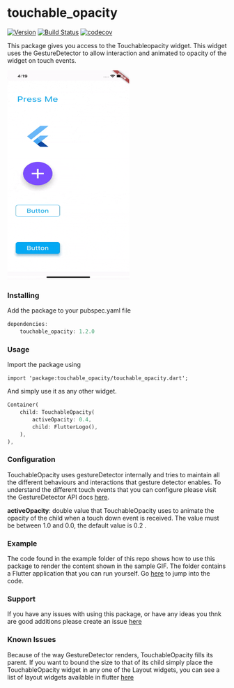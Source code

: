 # touchable_opacity
[![Version](https://img.shields.io/pub/v/touchable_opacity.svg)](https://pub.dev/packages/touchable_opacity)
[![Build Status](https://travis-ci.com/nkshah2/touchable_opacity.svg?branch=master)](https://travis-ci.com/nkshah2/touchable_opacity.svg?branch=master)
[![codecov](https://codecov.io/gh/nkshah2/touchable_opacity/branch/master/graph/badge.svg)](https://codecov.io/gh/nkshah2/touchable_opacity)

This package gives you access to the Touchableopacity widget. This widget uses the GestureDetector to allow interaction and animated to opacity of the widget on touch events.

<img src="resources/sample.gif" width="280" height="480" />

### Installing

Add the package to your pubspec.yaml file

```dart
dependencies:
	touchable_opacity: 1.2.0
```

### Usage

Import the package using

```
import 'package:touchable_opacity/touchable_opacity.dart';
```

And simply use it as any other widget.

```dart
Container(
	child: TouchableOpacity(
		activeOpacity: 0.4,
		child: FlutterLogo(),
	),
),
```

### Configuration

TouchableOpacity uses gestureDetector internally and tries to maintain all the different behaviours and interactions that gesture detector enables. To understand the different touch events that you can configure please visit the GestureDetector API docs [here](https://api.flutter.dev/flutter/widgets/GestureDetector-class.html).


<b>activeOpacity</b>: double value that TouchableOpacity uses to animate the opacity of the child when a touch down event is received. The value must be between 1.0 and 0.0, the default value is 0.2 .

### Example

The code found in the example folder of this repo shows how to use this package to render the content shown in the sample GIF. The folder contains a Flutter application that you can run yourself. Go [here](example/lib/main.dart) to jump into the code.

### Support

If you have any issues with using this package, or have any ideas you thnk are good additions please create an issue [here](https://github.com/nkshah2/touchable_opacity/issues)

### Known Issues

Because of the way GestureDetector renders, TouchableOpacity fills its parent. If you want to bound the size to that of its child simply place the TouchableOpacity widget in any one of the Layout widgets, you can see a list of layout widgets available in flutter [here](https://flutter.dev/docs/development/ui/widgets/layout)
